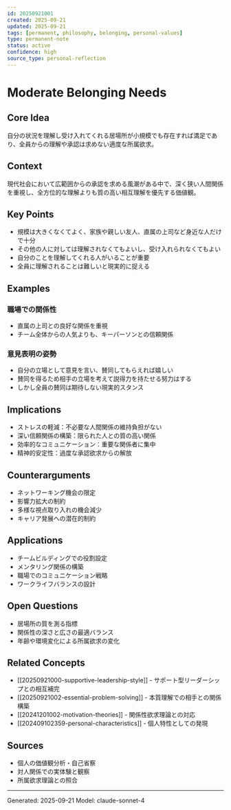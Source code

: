 ```yaml
---
id: 20250921001
created: 2025-09-21
updated: 2025-09-21
tags: [permanent, philosophy, belonging, personal-values]
type: permanent-note
status: active
confidence: high
source_type: personal-reflection
---
```


# Moderate Belonging Needs

## Core Idea
自分の状況を理解し受け入れてくれる居場所が小規模でも存在すれば満足であり、全員からの理解や承認は求めない適度な所属欲求。

## Context
現代社会において広範囲からの承認を求める風潮がある中で、深く狭い人間関係を重視し、全方位的な理解よりも質の高い相互理解を優先する価値観。

## Key Points
- 規模は大きくなくてよく、家族や親しい友人、直属の上司など身近な人だけで十分
- その他の人に対しては理解されなくてもよいし、受け入れられなくてもよい
- 自分のことを理解してくれる人がいることが重要
- 全員に理解されることは難しいと現実的に捉える

## Examples
### 職場での関係性
- 直属の上司との良好な関係を重視
- チーム全体からの人気よりも、キーパーソンとの信頼関係

### 意見表明の姿勢
- 自分の立場として意見を言い、賛同してもらえれば嬉しい
- 賛同を得るため相手の立場を考えて説得力を持たせる努力はする
- しかし全員の賛同は期待しない現実的スタンス

## Implications
- ストレスの軽減：不必要な人間関係の維持負担がない
- 深い信頼関係の構築：限られた人との質の高い関係
- 効率的なコミュニケーション：重要な関係者に集中
- 精神的安定性：過度な承認欲求からの解放

## Counterarguments
- ネットワーキング機会の限定
- 影響力拡大の制約
- 多様な視点取り入れの機会減少
- キャリア発展への潜在的制約

## Applications
- チームビルディングでの役割設定
- メンタリング関係の構築
- 職場でのコミュニケーション戦略
- ワークライフバランスの設計

## Open Questions
- 居場所の質を測る指標
- 関係性の深さと広さの最適バランス
- 年齢や環境変化による所属欲求の変化

## Related Concepts
- [[20250921000-supportive-leadership-style]] - サポート型リーダーシップとの相互補完
- [[20250921002-essential-problem-solving]] - 本質理解での相手との関係構築
- [[20241201002-motivation-theories]] - 関係性欲求理論との対応
- [[202409102359-personal-characteristics]] - 個人特性としての発現

## Sources
- 個人の価値観分析・自己省察
- 対人関係での実体験と観察
- 所属欲求理論との照合

---
Generated: 2025-09-21
Model: claude-sonnet-4